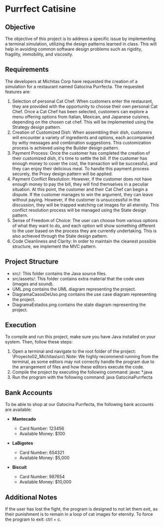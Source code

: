 # Purrfect Catisine

## Objective
The objective of this project is to address a specific issue by implementing a terminal simulation, utilizing the design patterns learned in class. This will help in avoiding common software design problems such as rigidity, fragility, immobility, and viscosity.

## Requirements
The developers at Michitas Corp have requested the creation of a simulation for a restaurant named Gatocina Purrfecta. The requested features are:
1. Selection of personal Cat Chef: When customers enter the restaurant, they are provided with the opportunity to choose their own personal Cat Chef. Once a Cat Chef has been selected, customers can explore a menu offering options from Italian, Mexican, and Japanese cuisines, depending on the chosen cat chef. This will be implemented using the Strategy design pattern.
2. Creation of Customized Dish: When assembling their dish, customers will encounter a variety of ingredients and options, each accompanied by witty messages and combination suggestions. This customization process is achieved using the Builder design pattern.
3. Payment Process: Once the customer has completed the creation of their customized dish, it's time to settle the bill. If the customer has enough money to cover the cost, the transaction will be successful, and they can enjoy their delicious meal. To handle this payment process securely, the Proxy design pattern will be applied.
4. Payment Conflict Resolution: However, if the customer does not have enough money to pay the bill, they will find themselves in a peculiar situation. At this point, the customer and their Cat Chef can begin a dispute. If the customer manages to win the argument, they can leave without paying. However, if the customer is unsuccessful in the discussion, they will be trapped watching cat images for all eternity. This conflict resolution process will be managed using the State design pattern.
5. Sense of Freedom of Choice: The user can choose from various options of what they want to do, and each option will show something different to the user based on the process they are currently undertaking. This is also achieved through the State design pattern.
6. Code Cleanliness and Clarity: In order to maintain the cleanest possible structure, we implement the MVC pattern.

## Project Structure
- src/: This folder contains the Java source files.
-  src/assets/: This folder contains extra material that the code uses (images and sound).
-  UML.png contains the UML diagram representing the project.
- DiagramaCasosDeUso.png contains the use case diagram representing the project.
- DiagramaEstados.png contains the state diagram representing the project.

## Execution
To compile and run this project, make sure you have Java installed on your system. Then, follow these steps:
1. Open a terminal and navigate to the root folder of the project: \Proyecto02_Michitas\src\ Note: We highly recommend running from the terminal, as some editors may not correctly handle the program due to the arrangement of files and how these editors execute the code.
2. Compile the project by executing the following command: javac *.java
3. Run the program with the following command: java GatocinaPurrfecta

## Bank Accounts
To be able to shop at our Gatocina Purrfecta, the following bank accounts are available:

- **Mantecado**
  - Card Number: 123456
  - Available Money: $100

- **LaBigotes**
  - Card Number: 654321
  - Available Money: $5,000

- **Biscuit**
  - Card Number: 987654
  - Available Money: $10,000

## Additional Notes
If the user has lost the fight, the program is designed to not let them exit, as their punishment is to remain in a loop of cat images for eternity. To force the program to exit: ctrl + c.
